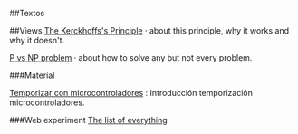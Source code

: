 
##Textos 

##Views
[The Kerckhoffs's Principle](#!/Kerckhoffs) &middot; about this principle, why it works and why it doesn't.

[P vs NP problem](#!/pnp) &middot;  about how to solve any but not every problem.


###Material

[Temporizar con microcontroladores](#!/temporizar) : Introducción temporización microcontroladores.

###Web experiment
[The list of everything](http://www.thelistofeverything.com)

